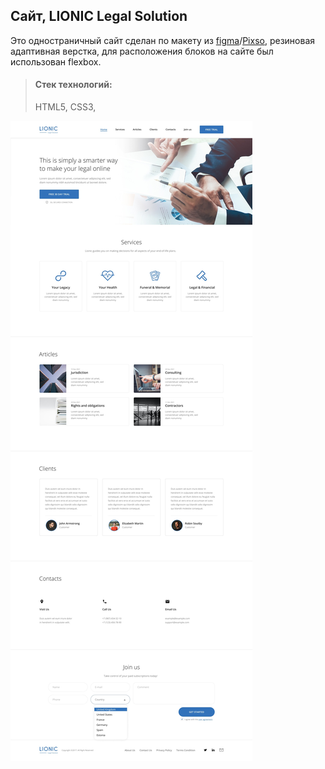 ## Сайт, LIONIC Legal Solution

Это одностраничный сайт сделан по макету из [figma](https://www.figma.com/design/gXhAwx9HUyNDizb7zGo63Q/Lionic-(Copy)-(Community)?node-id=0-1&t=RdlCMBPMITD4kkwf-0)/[Pixso](https://pixso.net/app/editor/Np_I-_A5tBcJ_91bjNggOg?icon_type=1&page-id=0%3A1&item-id=1%3A30), резиновая адаптивная верстка, для расположения блоков на сайте был использован flexbox. 

> #### Стек технологий:
> HTML5, CSS3,

![alt text](images/Lionic_11zon.jpeg)
